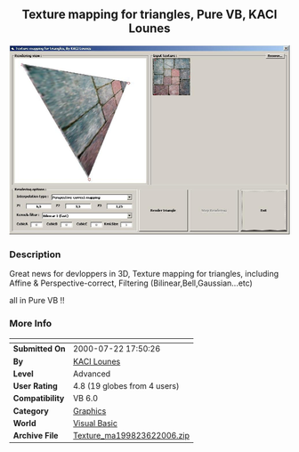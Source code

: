 ﻿<div align="center">

## Texture mapping for triangles, Pure VB, KACI Lounes

<img src="PIC2006621254592662.jpg">
</div>

### Description

Great news for devloppers in 3D, Texture mapping for triangles, including Affine &amp; Perspective-correct, Filtering (Bilinear,Bell,Gaussian...etc)

all in Pure VB !!
 
### More Info
 


<span>             |<span>
---                |---
**Submitted On**   |2000-07-22 17:50:26
**By**             |[KACI   Lounes](https://github.com/Planet-Source-Code/PSCIndex/blob/master/ByAuthor/kaci-lounes.md)
**Level**          |Advanced
**User Rating**    |4.8 (19 globes from 4 users)
**Compatibility**  |VB 6\.0
**Category**       |[Graphics](https://github.com/Planet-Source-Code/PSCIndex/blob/master/ByCategory/graphics__1-46.md)
**World**          |[Visual Basic](https://github.com/Planet-Source-Code/PSCIndex/blob/master/ByWorld/visual-basic.md)
**Archive File**   |[Texture\_ma199823622006\.zip](https://github.com/Planet-Source-Code/kaci-lounes-texture-mapping-for-triangles-pure-vb-kaci-lounes__1-65547/archive/master.zip)








